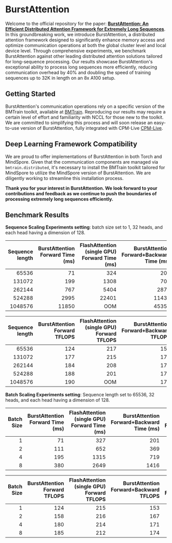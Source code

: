 # BurstAttention
Welcome to the official repository for the paper: [**BurstAttention: An Efficient Distributed Attention Framework for Extremely Long Sequences**](https://arxiv.org/pdf/2403.09347v1.pdf). In this groundbreaking work, we introduce BurstAttention, a distributed attention framework designed to significantly enhance memory access and optimize communication operations at both the global cluster level and local device level. Through comprehensive experiments, we benchmark BurstAttention against other leading distributed attention solutions tailored for long-sequence processing. Our results showcase BurstAttention's exceptional ability to process long sequences more efficiently, reducing communication overhead by 40% and doubling the speed of training sequences up to 32K in length on an 8x A100 setup.

## Getting Started
BurstAttention's communication operations rely on a specific version of the BMTrain toolkit, available at [BMTrain](https://github.com/OpenBMB/BMTrain). Reproducing our results may require a certain level of effort and familiarity with NCCL for those new to the toolkit. We are committed to simplifying this process and will soon release an easy-to-use version of BurstAttention, fully integrated with CPM-Live [CPM-Live](https://github.com/OpenBMB/CPM-Live).

## Deep Learning Framework Compatibility
We are proud to offer implementations of BurstAttention in both Torch and MindSpore. Given that the communication components are managed via `bmtrain.distributed`, it's necessary to install the BMTrain toolkit tailored for MindSpore to utilize the MindSpore version of BurstAttention. We are diligently working to streamline this installation process.

**Thank you for your interest in BurstAttention. We look forward to your contributions and feedback as we continue to push the boundaries of processing extremely long sequences efficiently.**

## Benchmark Results

**Sequence Scaling Experiments setting**: batch size set to 1, 32 heads, and each head having a dimension of 128.


|   Sequence length |   BurstAttention Forward Time (ms) |   FlashAttention (single GPU) Forward Time (ms) |   BurstAttention Forward+Backward Time (ms) |   FlashAttention (single GPU) Forward+Backward Time (ms) |
|-:|--:|---:|-:|-:|
|    65536 |                       71 |                                   324 |                               201 |                                           1236 |
|   131072 |                      199 |                                  1308 |                               702 |                                           4937 |
|   262144 |                      767 |                                  5404 |                              2872 |                                          19852 |
|   524288 |                     2995 |                                 22401 |                             11433 |                                          80146 |
|  1048576 |                    11850 |                                   OOM |                             45357 |                                            OOM |


|   Sequence length |   BurstAttention Forward TFLOPS |   FlashAttention (single GPU) Forward TFLOPS |   BurstAttention Forward+Backward TFLOPS |   FlashAttention (single GPU) Forward+Backward TFLOPS |
|-:|-:|-:|-:|-:|
|    65536 |                         124 |                                      217 |                             153 |                                          199 |
|   131072 |                         177 |                                      215 |                             176 |                                          200 |
|   262144 |                         184 |                                      208 |                             171 |                                          199 |
|   524288 |                         188 |                                      201 |                             172 |                                          197 |
|  1048576 |                         190 |                                      OOM |                             174 |                                          OOM |



**Batch Scaling Experiments setting**: Sequence length set to 65536, 32 heads, and each head having a dimension of 128.

|   Batch Size |   BurstAttention Forward Time (ms) |   FlashAttention (single GPU) Forward Time (ms) |   BurstAttention Forward+Backward Time (ms) |   FlashAttention (single GPU) Forward+Backward Time (ms) |
|-:|-:|-:|-:|-:|
|            1 |                       71 |                                   327 |                               201 |                                           1236 |
|            2 |                      111 |                                   652 |                               369 |                                           2487 |
|            4 |                      195 |                                  1315 |                               719 |                                           4995 |
|            8 |                      380 |                                  2649 |                              1416 |                                          10021 |

|   Batch Size |   BurstAttention Forward TFLOPS |   FlashAttention (single GPU) Forward TFLOPS |   BurstAttention Forward+Backward TFLOPS |   FlashAttention (single GPU) Forward+Backward TFLOPS |
|---:|--------:|-:|--:|-----:|
|            1 |                         124 |                                      215 |                             153 |                                          199 |
|            2 |                         158 |                                      216 |                             167 |                                          198 |
|            4 |                         180 |                                      214 |                             171 |                                          197 |
|            8 |                         185 |                                      212 |                             174 |                                          197 |
